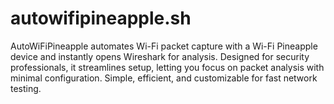 # autowifipineapple.sh
AutoWiFiPineapple automates Wi-Fi packet capture with a Wi-Fi Pineapple device and instantly opens Wireshark for analysis. Designed for security professionals, it streamlines setup, letting you focus on packet analysis with minimal configuration. Simple, efficient, and customizable for fast network testing.
